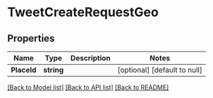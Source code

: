 # TweetCreateRequestGeo

## Properties
Name | Type | Description | Notes
------------ | ------------- | ------------- | -------------
**PlaceId** | **string** |  | [optional] [default to null]

[[Back to Model list]](../README.md#documentation-for-models) [[Back to API list]](../README.md#documentation-for-api-endpoints) [[Back to README]](../README.md)

